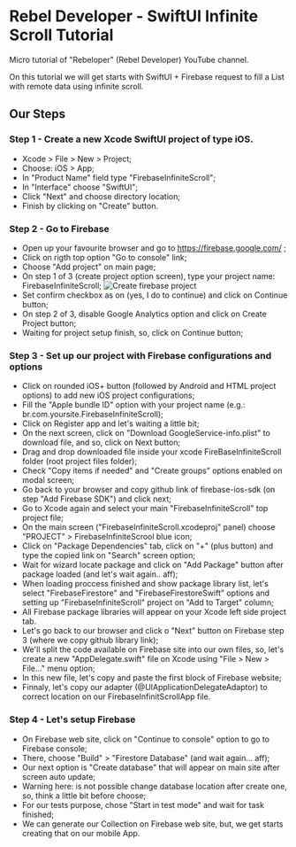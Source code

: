 # Rebel Developer - SwiftUI Infinite Scroll Tutorial

Micro tutorial of "Rebeloper" (Rebel Developer) YouTube channel.

On this tutorial we will get starts with SwiftUI + Firebase request to fill a List with remote data using infinite scroll.

## Our Steps

### Step 1 - Create a new Xcode SwiftUI project of type iOS.

- Xcode > File > New > Project;
- Choose: iOS > App;
- In "Product Name" field type "FirebaseInfiniteScroll";
- In "Interface" choose "SwiftUI";
- Click "Next" and choose directory location;
- Finish by clicking on "Create" button.

### Step 2 - Go to Firebase

- Open up your favourite browser and go to https://firebase.google.com/ ;
- Click on rigth top option "Go to console" link;
- Choose "Add project" on main page;
- On step 1 of 3 (create project option screen), type your project name: FirebaseInfiniteScroll;
![Create firebase project](Prints/img01.jpg)
- Set confirm checkbox as on (yes, I do to continue) and click on Continue button;
- On step 2 of 3, disable Google Analytics option and click on Create Project button;
- Waiting for project setup finish, so, click on Continue button;

### Step 3 - Set up our project with Firebase configurations and options

- Click on rounded iOS+ button (followed by Android and HTML project options) to add new iOS project configurations;
- Fill the "Apple bundle ID" option with your project name (e.g.: br.com.yoursite.FirebaseInfiniteScroll);
- Click on Register app and let's waiting a little bit;
- On the next screen, click on "Download GoogleService-info.plist" to download file, and so, click on Next button;
- Drag and drop downloaded file inside your xcode FireBaseInfiniteScroll folder (root project files folder);
- Check "Copy items if needed" and "Create groups" options enabled on modal screen;
- Go back to your browser and copy github link of firebase-ios-sdk (on step "Add Firebase SDK") and click next;
- Go to Xcode again and select your main "FirebaseInfiniteScroll" top project file;
- On the main screen ("FirebaseInfiniteScroll.xcodeproj" panel) choose "PROJECT" > FirebaseInfiniteScrool blue icon;
- Click on "Package Dependencies" tab, click on "+" (plus button) and type the copied link on "Search" screen option;
- Wait for wizard locate package and click on "Add Package" button after package loaded (and let's wait again.. aff);
- When loading proccess finished and show package library list, let's select "FirebaseFirestore" and "FirebaseFirestoreSwift" options and setting up "FirebaseInfiniteScroll" project on "Add to Target" column;
- All Firebase package libraries will appear on your Xcode left side project tab.
- Let's go back to our browser and click o "Next" button on Firebase step 3 (where we copy github library link);
- We'll split the code available on Firebase site into our own files, so, let's create a new "AppDelegate.swift" file on Xcode using "File > New > File..." menu option;
- In this new file, let's copy and paste the first block of Firebase website;
- Finnaly, let's copy our adapter (@UIApplicationDelegateAdaptor) to correct location on our FirebaseInfinitScrollApp file.

### Step 4 - Let's setup Firebase

- On Firebase web site, click on "Continue to console" option to go to Firebase console;
- There, choose "Build" > "Firestore Database" (and wait again... aff);
- Our next option is "Create database" that will appear on main site after screen auto update;
- Warning here: is not possible change database location after create one, so, think a little bit before choose;
- For our tests purpose, chose "Start in test mode" and wait for task finished;
- We can generate our Collection on Firebase web site, but, we get starts creating that on our mobile App.
